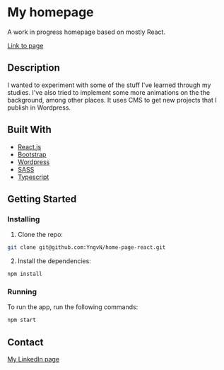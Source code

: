 # My homepage

A work in progress homepage based on mostly React.

[Link to page](https://home.nykas.me/)

## Description

I wanted to experiment with some of the stuff I've learned through my studies.
I've also tried to implement some more animations on the the background, among other places. It uses CMS to get new projects that I publish in Wordpress.

## Built With


- [React.js](https://reactjs.org/)
- [Bootstrap](https://getbootstrap.com)
- [Wordpress](https://wordpress.com/)
- [SASS](https://sass-lang.com/)
- [Typescript](https://www.typescriptlang.org/)



## Getting Started

### Installing


1. Clone the repo:

```bash
git clone git@github.com:YngvN/home-page-react.git
```

2. Install the dependencies:

```
npm install
```

### Running


To run the app, run the following commands:

```bash
npm start
```


## Contact

[My LinkedIn page](https://www.linkedin.com/in/yngve-nyk%C3%A5s-363b28bb/)


